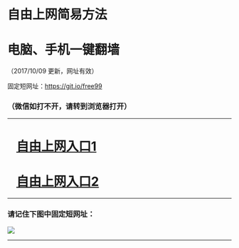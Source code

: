 ﻿# 自由上网简易方法

# 电脑、手机一键翻墙

（2017/10/09 更新，网址有效）

固定短网址：https://git.io/free99

### （微信如打不开，请转到浏览器打开）


***





# &nbsp;&nbsp; <a href="http://ft2585111893.fwq-tz-1001.info/fwqtz01.html?t=10090015087 " target="_blank">自由上网入口1</a>
# &nbsp;&nbsp; <a href="http://ft133023162.fwq-tz-1002.info/fwqtz02.html?t=100900126884 " target="_blank">自由上网入口2</a>
***

### 请记住下图中固定短网址：

<img src="https://s3-us-west-2.amazonaws.com/fwq-1001/yjfq-20170905okok.png" /> 


***


